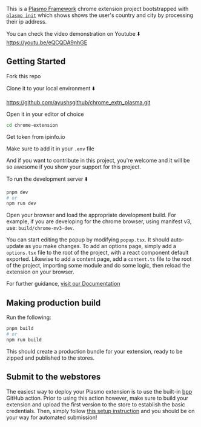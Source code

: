 This is a [Plasmo Framework](https://docs.plasmo.com/) chrome extension project bootstrapped with [`plasmo init`](https://www.npmjs.com/package/plasmo) which shows shows the user's country and city by processing their ip address.

You can check the video demonstration on Youtube ⬇️
https://youtu.be/eQCQDA9nhGE

## Getting Started

Fork this repo

Clone it to your local environment ⬇️

https://github.com/ayushsgithub/chrome_extn_plasma.git

Open it in your editor of choice

```bash
cd chrome-extension
```

Get token from ipinfo.io

Make sure to add it in your `.env` file

And if you want to contribute in this project, you're welcome and it will be so awesome if you show your support for this project.

To run the development server ⬇️

```bash
pnpm dev
# or
npm run dev
```

Open your browser and load the appropriate development build. For example, if you are developing for the chrome browser, using manifest v3, use: `build/chrome-mv3-dev`.

You can start editing the popup by modifying `popup.tsx`. It should auto-update as you make changes. To add an options page, simply add a `options.tsx` file to the root of the project, with a react component default exported. Likewise to add a content page, add a `content.ts` file to the root of the project, importing some module and do some logic, then reload the extension on your browser.

For further guidance, [visit our Documentation](https://docs.plasmo.com/)

## Making production build

Run the following:

```bash
pnpm build
# or
npm run build
```

This should create a production bundle for your extension, ready to be zipped and published to the stores.

## Submit to the webstores

The easiest way to deploy your Plasmo extension is to use the built-in [bpp](https://bpp.browser.market) GitHub action. Prior to using this action however, make sure to build your extension and upload the first version to the store to establish the basic credentials. Then, simply follow [this setup instruction](https://docs.plasmo.com/framework/workflows/submit) and you should be on your way for automated submission!
